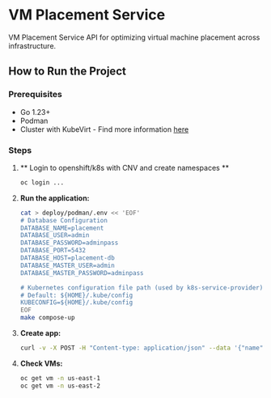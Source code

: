 # VM Placement Service

VM Placement Service API for optimizing virtual machine placement across infrastructure.

## How to Run the Project

### Prerequisites
- Go 1.23+
- Podman
- Cluster with KubeVirt - Find more information [here](https://kubevirt.io/quickstart_kind/)

### Steps
1. ** Login to openshift/k8s with CNV and create namespaces **
   ```bash
   oc login ...
   ```

2. **Run the application:**
   ```bash
   cat > deploy/podman/.env << 'EOF'
   # Database Configuration
   DATABASE_NAME=placement
   DATABASE_USER=admin
   DATABASE_PASSWORD=adminpass
   DATABASE_PORT=5432
   DATABASE_HOST=placement-db
   DATABASE_MASTER_USER=admin
   DATABASE_MASTER_PASSWORD=adminpass

   # Kubernetes configuration file path (used by k8s-service-provider)
   # Default: ${HOME}/.kube/config
   KUBECONFIG=${HOME}/.kube/config
   EOF
   make compose-up
   ```

3. **Create app:**
   ```bash
   curl -v -X POST -H "Content-type: application/json" --data '{"name": "myvm", "service": "webserver", "tier": 1}'  http://localhost:8080/applications
   ```

4. **Check VMs:**
   ```bash
   oc get vm -n us-east-1
   oc get vm -n us-east-2
   ```
